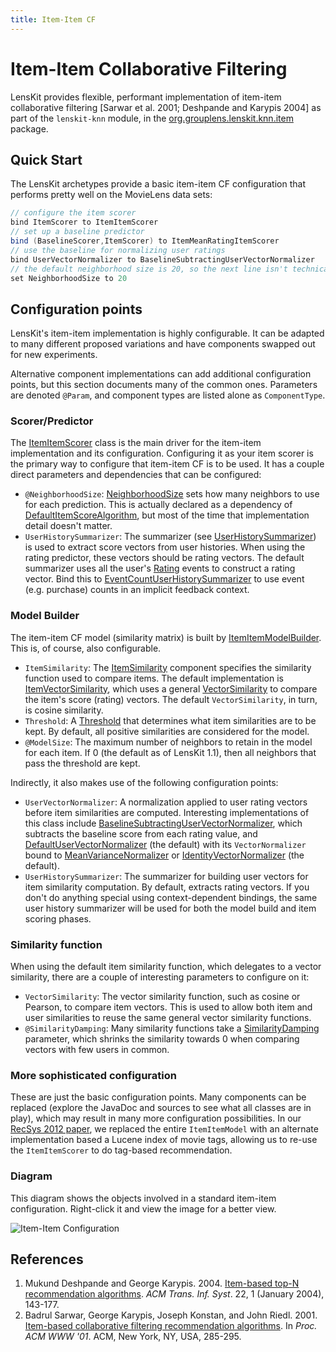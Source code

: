 ```yaml
---
title: Item-Item CF
---
```


# Item-Item Collaborative Filtering

[org.grouplens.lenskit.knn.item]: http://lenskit.org/apidocs/org/grouplens/lenskit/knn/item/package-summary.html

LensKit provides flexible, performant implementation of item-item collaborative filtering [Sarwar et al. 2001; Deshpande and Karypis 2004] as part of the `lenskit-knn` module, in the [org.grouplens.lenskit.knn.item][] package.

## Quick Start

The LensKit archetypes provide a basic item-item CF configuration that performs pretty well on the MovieLens data sets:

~~~groovy
// configure the item scorer
bind ItemScorer to ItemItemScorer
// set up a baseline predictor
bind (BaselineScorer,ItemScorer) to ItemMeanRatingItemScorer
// use the baseline for normalizing user ratings
bind UserVectorNormalizer to BaselineSubtractingUserVectorNormalizer
// the default neighborhood size is 20, so the next line isn't technically needed
set NeighborhoodSize to 20
~~~

## Configuration points

LensKit's item-item implementation is highly configurable.  It can be adapted to many different proposed variations and have components swapped out for new experiments.

Alternative component implementations can add additional configuration points, but this section documents many of the common ones.  Parameters are denoted `@Param`, and component types are listed alone as `ComponentType`.

### Scorer/Predictor

[ItemItemScorer]: http://lenskit.org/apidocs/org/grouplens/lenskit/knn/item/ItemItemScorer.html
[ItemItemRatingPredictor]: http://lenskit.org/apidocs/org/grouplens/lenskit/knn/item/ItemItemRatingPredictor.html

The [ItemItemScorer][] class is the main driver for the item-item implementation and its configuration.  Configuring it as your item scorer is the primary way to configure that item-item CF is to be used.  It has a couple direct parameters and dependencies that can be configured:

[NeighborhoodSize]: http://lenskit.org/apidocs/org/grouplens/lenskit/knn/params/NeighborhoodSize.html
[DefaultItemScoreAlgorithm]: http://lenskit.org/apidocs/org/grouplens/lenskit/knn/item/DefaultItemScoreAlgorithm.html
[UserHistorySummarizer]: http://lenskit.org/apidocs/org/grouplens/lenskit/data/history/UserHistorySummarizer.html
[Rating]: http://lenskit.org/apidocs/org/grouplens/lenskit/data/event/Rating.html
[EventCountUserHistorySummarizer]: http://lenskit.org/apidocs/org/grouplens/lenskit/data/history/EventCountUserHistorySummarizer.html

- `@NeighborhoodSize`: [NeighborhoodSize][] sets how many neighbors to use for each prediction.  This is actually declared as a dependency of [DefaultItemScoreAlgorithm][], but most of the time that implementation detail doesn't matter.
- `UserHistorySummarizer`: The summarizer (see [UserHistorySummarizer][]) is used to extract score vectors from user histories.  When using the rating predictor, these vectors should be rating vectors.  The default summarizer uses all the user's [Rating][] events to construct a rating vector.  Bind this to [EventCountUserHistorySummarizer][] to use event (e.g. purchase) counts in an implicit feedback context.

### Model Builder

[ItemItemModelBuilder]: http://lenskit.org/apidocs/org/grouplens/lenskit/knn/item/model/ItemItemModelBuilder.html

The item-item CF model (similarity matrix) is built by [ItemItemModelBuilder][].  This is, of course, also configurable.

[ItemSimilarity]: http://lenskit.org/apidocs/org/grouplens/lenskit/knn/item/ItemSimilarity.html
[ItemVectorSimilarity]: http://lenskit.org/apidocs/org/grouplens/lenskit/knn/item/ItemVectorSimilarity.html
[VectorSimilarity]: http://lenskit.org/apidocs/org/grouplens/lenskit/vectors/similarity/VectorSimilarity.html
[SimpleSimilarityMatrixAccumulatorFactory]: http://lenskit.org/apidocs/org/grouplens/lenskit/knn/item/model/SimpleSimilarityMatrixAccumulatorFactory.html
[Threshold]: http://lenskit.org/apidocs/org/grouplens/lenskit/transform/threshold/Threshold.html
[BaselineSubtractingUserVectorNormalizer]: http://lenskit.org/apidocs/org/grouplens/lenskit/transform/normalize/BaselineSubtractingUserVectorNormalizer.html
[DefaultUserVectorNormalizer]: http://lenskit.org/apidocs/org/grouplens/lenskit/transform/normalize/DefaultUserVectorNormalizer.html
[MeanVarianceNormalizer]: http://lenskit.org/apidocs/org/grouplens/lenskit/transform/normalize/MeanVarianceNormalizer.html
[IdentityVectorNormalizer]: http://lenskit.org/apidocs/org/grouplens/lenskit/transform/normalize/IdentityVectorNormalizer.html

- `ItemSimilarity`: The [ItemSimilarity][] component specifies the similarity function used to compare items.  The default implementation is [ItemVectorSimilarity][], which uses a general [VectorSimilarity][] to compare the item's score (rating) vectors.  The default `VectorSimilarity`, in turn, is cosine similarity.
- `Threshold`: A [Threshold][] that determines what item similarities are to be kept. By default, all positive similarities are considered for the model.
- `@ModelSize`: The maximum number of neighbors to retain in the model for each item.  If 0 (the default as of LensKit 1.1), then all neighbors that pass the threshold are kept.

Indirectly, it also makes use of the following configuration points:

- `UserVectorNormalizer`: A normalization applied to user rating vectors before item similarities are computed. Interesting implementations of this class include [BaselineSubtractingUserVectorNormalizer][], which subtracts the baseline score from each rating value, and [DefaultUserVectorNormalizer][] (the default) with its `VectorNormalizer` bound to [MeanVarianceNormalizer][] or [IdentityVectorNormalizer][] (the default).
- `UserHistorySummarizer`: The summarizer for building user vectors for item similarity computation. By default, extracts rating vectors. If you don't do anything special using context-dependent bindings, the same user history summarizer will be used for both the model build and item scoring phases.

### Similarity function

When using the default item similarity function, which delegates to a vector similarity, there are a couple of interesting parameters to configure on it:

[SimilarityDamping]: http://lenskit.org/apidocs/org/grouplens/lenskit/vectors/similarity/SimilarityDamping.html

- `VectorSimilarity`: The vector similarity function, such as cosine or Pearson, to compare item vectors. This is used to allow both item and user similarities to reuse the same general vector similarity functions.
- `@SimilarityDamping`: Many similarity functions take a [SimilarityDamping][] parameter, which shrinks the similarity towards 0 when comparing vectors with few users in common.

### More sophisticated configuration

These are just the basic configuration points. Many components can be replaced (explore the JavaDoc and sources to see what all classes are in play), which may result in many more configuration possibilities. In our [RecSys 2012 paper](http://bitbucket.org/grouplens/lenskit-recsys2012), we replaced the entire `ItemItemModel`  with an alternate implementation based a Lucene index of movie tags, allowing us to re-use the `ItemItemScorer` to do tag-based recommendation.

### Diagram

This diagram shows the objects involved in a standard item-item configuration.  Right-click it and view the image for a better view.

![Item-Item Configuration](item-item.svg)

## References

1. Mukund Deshpande and George Karypis. 2004. [Item-based top-N recommendation algorithms](http://doi.acm.org/10.1145/963770.963776). *ACM Trans. Inf. Syst*. 22, 1 (January 2004), 143-177.
2. Badrul Sarwar, George Karypis, Joseph Konstan, and John Riedl. 2001. [Item-based collaborative filtering recommendation algorithms](http://doi.acm.org/10.1145/371920.372071). In *Proc. ACM WWW '01*. ACM, New York, NY, USA, 285-295.
